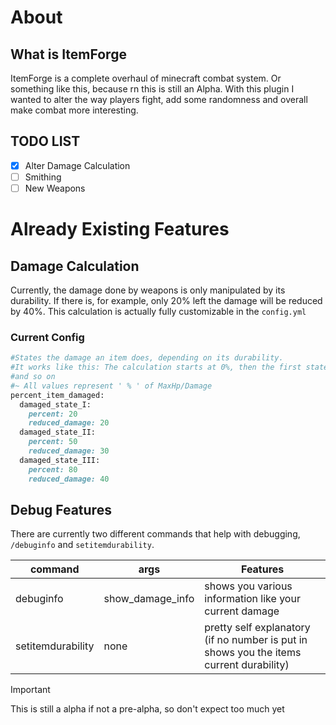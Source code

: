 # About

## What is ItemForge
ItemForge is a complete overhaul of minecraft combat system. Or something like this, because rn this
is still an Alpha. With this plugin I wanted to alter the way players fight, add some randomness
and overall make combat more interesting.

## TODO LIST
- [x] Alter Damage Calculation
- [ ] Smithing
- [ ] New Weapons

# Already Existing Features

## Damage Calculation
Currently, the damage done by weapons is only manipulated by its durability.
If there is, for example, only 20% left the damage will be reduced by 40%. This calculation is actually
fully customizable in the `config.yml`

### Current Config
```ruby
#States the damage an item does, depending on its durability.
#It works like this: The calculation starts at 0%, then the first state ends, for example at 20%
#and so on
#~ All values represent ' % ' of MaxHp/Damage
percent_item_damaged:
  damaged_state_I:
    percent: 20
    reduced_damage: 20
  damaged_state_II:
    percent: 50
    reduced_damage: 30
  damaged_state_III:
    percent: 80
    reduced_damage: 40
```

## Debug Features
There are currently two different commands that help with debugging,
`/debuginfo` and `setitemdurability`.

| command            | args           | Features                                                                                |
|--------------------|----------------|-----------------------------------------------------------------------------------------|
| debuginfo          | show_damage_info | shows you various information like your current damage                                  |
| setitemdurability  | none           | pretty self explanatory (if no number is put in shows you the items current durability) |

> [!IMPORTANT]
> This is still a alpha if not a pre-alpha, so don't expect too much yet